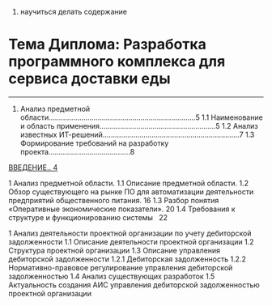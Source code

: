 1. научиться делать содержание 

# Тема Диплома: Разработка программного комплекса для сервиса доставки еды


---
1. Анализ предметной области………………………………………………………………5
1.1 Наименование и область применения…………………………………………………5
1.2 Анализ известных ИТ-решений………………………………………………………….7
1.3 Формирование требований на разработку проекта………………………………….8

[ВВЕДЕНИЕ.. 4](#_Toc74413774)

1 Анализ предметной области.
1.1 Описание предметной области.
1.2 Обзор существующего на рынке ПО для автоматизации деятельности предприятий общественного питания. 16
1.3 Разбор понятия «Оперативные экономические показатели». 20
1.4 Требования к структуре и функционированию системы   22

1 Анализ деятельности проектной организации по учету дебиторской задолженности 
1.1 Описание деятельности проектной организации
1.2 Структура проектной организации
1.3 Описание управления дебиторской задолженности
1.2.1 Дебиторская задолженность
1.2.2 Нормативно-правовое регулирование управления дебиторской задолженностью
1.4 Анализ существующих разработок
1.5 Актуальность создания АИС управления дебиторской задолженностью проектной организации